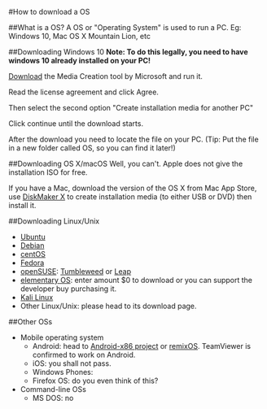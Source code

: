 #How to download a OS

##What is a OS?
A OS or "Operating System" is used to run a PC. Eg: Windows 10, Mac OS X Mountain Lion, etc

##Downloading Windows 10
**Note: To do this legally, you need to have windows 10 already installed on your PC!**

[Download](https://www.microsoft.com/en-gb/software-download/windows10) the Media Creation tool by Microsoft and run it.

Read the license agreement and click Agree.

Then select the second option "Create installation media for another PC"

Click continue until the download starts.

After the download you need to locate the file on your PC. (Tip: Put the file in a new folder called OS, so you can find it later!)

##Downloading OS X/macOS
Well, you can't. Apple does not give the installation ISO for free.

If you have a Mac, download the version of the OS X from Mac App Store, use [DiskMaker X](http://diskmakerx.com/) to create installation media (to either USB or DVD) then install it.

##Downloading Linux/Unix
- [Ubuntu](http://www.ubuntu.com/download)
- [Debian](https://www.debian.org/distrib/)
- [centOS](https://www.centos.org/download/)
- [Fedora](https://getfedora.org/en/workstation/download/)
- [openSUSE](https://www.opensuse.org/): [Tumbleweed](https://en.opensuse.org/openSUSE:Tumbleweed_installation) or [Leap](https://software.opensuse.org/421/en)
- [elementary OS](https://elementary.io/): enter amount $0 to download or you can support the developer buy purchasing it.
- [Kali Linux](https://www.kali.org/downloads/)
- Other Linux/Unix: please head to its download page.

##Other OSs
- Mobile operating system
  - Android: head to [Android-x86 project](http://www.android-x86.org/) or [remixOS](http://www.jide.com/remixos-for-pc#downloadNow). TeamViewer is confirmed to work on Android.
  - iOS: you shall not pass.
  - Windows Phones:
  - Firefox OS: do you even think of this?
- Command-line OSs
  - MS DOS: no
